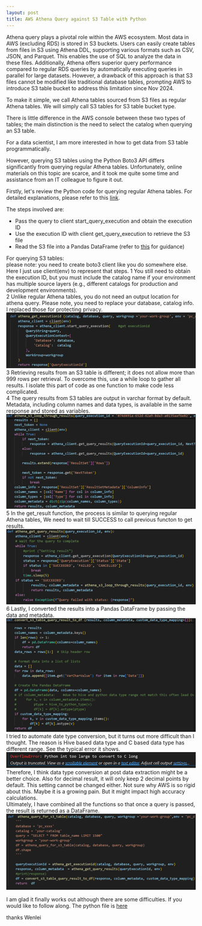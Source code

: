 ```yaml
---
layout: post
title: AWS Athena Query against S3 Table with Python
---
```


Athena query plays a pivotal role within the AWS ecosystem. Most data in AWS (excluding RDS) is stored in S3 buckets. Users can easily create tables from files in S3 using Athena DDL, supporting various formats such as CSV, JSON, and Parquet. This enables the use of SQL to analyze the data in these files. Additionally, Athena offers superior query performance compared to regular RDS queries by automatically executing queries in parallel for large datasets. However, a drawback of this approach is that S3 files cannot be modified like traditional database tables, prompting AWS to introduce S3 table bucket to address this limitation since Nov 2024. 

To make it simple, we call Athena tables sourced from S3 files as regular Athena tables. We will simply call S3 tables for S3 table bucket type.  

There is little difference in the AWS console between these two types of tables; the main distinction is the need to select the catalog when querying an S3 table.  

For a data scientist, I am more interested in how to get data from S3 table programmatically.  

However, querying S3 tables using the Python Boto3 API differs significantly from querying regular Athena tables. Unfortunately, online materials on this topic are scarce, and it took me quite some time and assistance from an IT colleague to figure it out.  

Firstly, let's review the Python code for querying regular Athena tables. For detailed explanations, please refer to this [link](https://www.ilkkapeltola.fi/2018/04/simple-way-to-query-amazon-athena-in.html).  

The steps involved are:

* Pass the query to client start_query_execution and obtain the execution ID
* Use the execution ID with client get_query_execution to retrieve the S3 file
* Read the S3 file into a Pandas DataFrame (refer to [this](https://stackoverflow.com/questions/37703634/how-to-import-a-text-file-on-aws-s3-into-pandas-without-writing-to-disk) for guidance)

For querying S3 tables:  
please note: you need to create boto3 client like you do somewhere else.  Here I just use client(env) to represent that steps.
1 You still need to obtain the execution ID, but you must include the catalog name if your environment has multiple source layers (e.g., different catalogs for production and development environments).  
2 Unlike regular Athena tables, you do not need an output location for athena query.  Please note, you need to replace your database, catalog info. I replaced those for protecting privacy.
<img src="/images/blog65/get_execution_id.png">  
3 Retrieving results from an S3 table is different; it does not allow more than 999 rows per retrieval. To overcome this, use a while loop to gather all results. I isolate this part of code as one function to make code less complicated.  
4 The query results from S3 tables are output in varchar format by default. Metadata, including column names and data types, is available in the same response and stored as variables.
<img src="/images/blog65/loop_though_results.png">    
5 In the get_result function, the process is similar to querying regular Athena tables, We need to wait till SUCCESS to call previous functon to get results.  
<img src="/images/blog65/wait_util_result_ready.png"> 
6 Lastly, I converted the results into a Pandas DataFrame by passing the data and metadata. 
<img src="/images/blog65/convert_to_df.png">  
I tried to automate date type conversion, but it turns out more difficult than I thought. The reason is Hive based data type and C based data type has different range. See the typical error it shows. 
<img src="/images/blog65/hive_to_python.PNG">   
Therefore, I think data type conversion at post data extraction might be a better choice. Also for decimal result, it will only keep 2 decimal points by default. This setting cannot be changed either. Not sure why AWS is so rigid about this. Maybe it is a growing pain. But it might impact high accuracy calculations.   
Ultimately, I have combined all the functions so that once a query is passed, the result is returned as a DataFrame.  
<img src="/images/blog65/combine_function_together.png"> 

I am glad it finally works out although there are some difficulties. 
If you would like to follow along. The python file is [here](/Files/_amazonathena.py)

thanks 
Wenlei


